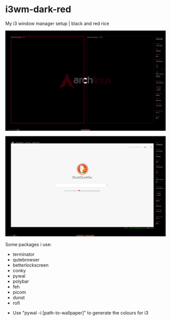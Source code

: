 # i3wm-dark-red
My i3 window manager setup | black and red rice 
   
![scrot](scrot/scrot.png)

![scrot](scrot/scrot2.png)

Some packages i use:
* terminator
* qutebrowser
* betterlockscreen
* conky
* pywal
* polybar
* feh
* picom
* dunst
* rofi

- Use "pywal -i [path-to-wallpaper]" to generate the colours for i3
